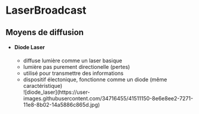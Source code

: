 # LaserBroadcast

<h2> Moyens de diffusion </h2>
<ul>
  <li> <h4>Diode Laser</h4>
    <ul><li>diffuse lumière comme un laser basique</li>
      <li>lumière pas purement directionelle (pertes)</li>
      <li>utilisé pour transmettre des informations</li>
      <li>dispositif électonique, fonctionne comme un diode (même caractéristique)</li>
      ![diode_laser](https://user-images.githubusercontent.com/34716455/41511150-8e6e8ee2-7271-11e8-8b02-14a5886c865d.jpg)
      </li>
